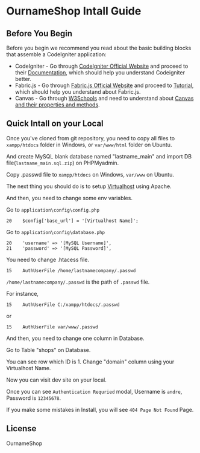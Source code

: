 # OurnameShop Intall Guide

## Before You Begin

Before you begin we recommend you read about the basic building blocks that assemble a CodeIgniter application:
* CodeIgniter - Go through [CodeIgniter Official Website](https://www.codeigniter.com/) and proceed to their [Documentation](https://www.codeigniter.com/docs), which should help you understand Codeigniter better.
* Fabric.js - Go through [Fabric.js Official Website](http://fabricjs.com/) and proceed to [Tutorial](http://fabricjs.com/articles/), which should help you understand about Fabric.js.
* Canvas - Go through [W3Schools](http://www.w3schools.com/html/html5_canvas.asp) and need to understand about [Canvas and their properties and methods](http://www.w3schools.com/tags/ref_canvas.asp).

## Quick Intall on your Local

Once you've cloned from git repository, you need to copy all files to `xampp/htdocs` folder in Windows, or `var/www/html` folder on Ubuntu.

And create MySQL blank database named "lastname_main" and import DB file(`lastname_main.sql.zip`) on PHPMyadmin.

Copy .passwd file to `xampp/htdocs` on Windows, `var/www` on Ubuntu.

The next thing you should do is to setup [Virtualhost](https://delanomaloney.com/2013/07/10/how-to-set-up-virtual-hosts-using-xampp/) using Apache.

And then, you need to change some env variables.

Go to `application\config\config.php`
```
20    $config['base_url'] = '[Virtualhost Name]';
```

Go to `application\config\database.php`
```
20    'username' => '[MySQL Username]',
21    'password' => '[MySQL Password]',
```

You need to change .htacess file.
```
15    AuthUserFile /home/lastnamecompany/.passwd
```
`/home/lastnamecompany/.passwd` is the path of `.passwd` file.

For instance,
```
15    AuthUserFile C:/xampp/htdocs/.passwd
```
or
```
15    AuthUserFile var/www/.passwd
```

And then, you need to change one column in Database.

Go to Table "shops" on Database.

You can see row which ID is 1.
Change "domain" column using your Virtualhost Name.

Now you can visit dev site on your local.

Once you can see `Authentication Requried` modal, Username is `andre`, Password is `12345678`.

If you make some mistakes in Install, you will see `404 Page Not Found` Page.


## License

OurnameShop